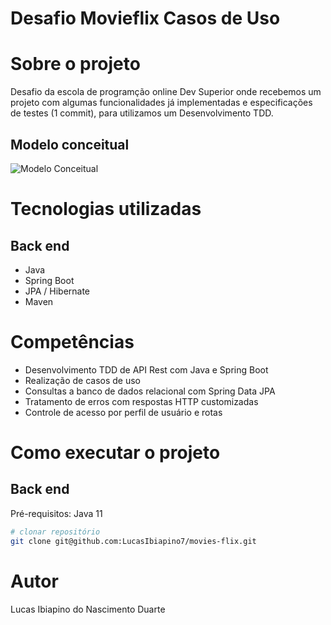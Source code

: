 # Desafio Movieflix Casos de Uso

# Sobre o projeto

Desafio da escola de programção online Dev Superior onde recebemos um projeto com algumas funcionalidades já implementadas e especificações de testes (1 commit), para utilizamos um Desenvolvimento 
TDD. 

## Modelo conceitual
![Modelo Conceitual](https://github.com/LucasIbiapino7/assets/blob/main/imgs/movie-flix-casos-de-uso.png)

# Tecnologias utilizadas
## Back end
- Java
- Spring Boot
- JPA / Hibernate
- Maven

# Competências
- Desenvolvimento TDD de API Rest com Java e Spring Boot
- Realização de casos de uso
- Consultas a banco de dados relacional com Spring Data JPA
- Tratamento de erros com respostas HTTP customizadas
- Controle de acesso por perfil de usuário e rotas

# Como executar o projeto

## Back end
Pré-requisitos: Java 11

```bash
# clonar repositório
git clone git@github.com:LucasIbiapino7/movies-flix.git
```
# Autor

Lucas Ibiapino do Nascimento Duarte

